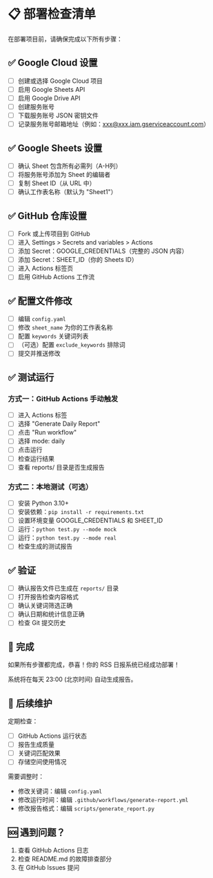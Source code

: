 # 📋 部署检查清单

在部署项目前，请确保完成以下所有步骤：

## ✅ Google Cloud 设置

- [ ] 创建或选择 Google Cloud 项目
- [ ] 启用 Google Sheets API
- [ ] 启用 Google Drive API
- [ ] 创建服务账号
- [ ] 下载服务账号 JSON 密钥文件
- [ ] 记录服务账号邮箱地址（例如：xxx@xxx.iam.gserviceaccount.com）

## ✅ Google Sheets 设置

- [ ] 确认 Sheet 包含所有必需列（A-H列）
- [ ] 将服务账号添加为 Sheet 的编辑者
- [ ] 复制 Sheet ID（从 URL 中）
- [ ] 确认工作表名称（默认为 "Sheet1"）

## ✅ GitHub 仓库设置

- [ ] Fork 或上传项目到 GitHub
- [ ] 进入 Settings > Secrets and variables > Actions
- [ ] 添加 Secret：GOOGLE_CREDENTIALS（完整的 JSON 内容）
- [ ] 添加 Secret：SHEET_ID（你的 Sheets ID）
- [ ] 进入 Actions 标签页
- [ ] 启用 GitHub Actions 工作流

## ✅ 配置文件修改

- [ ] 编辑 `config.yaml`
- [ ] 修改 `sheet_name` 为你的工作表名称
- [ ] 配置 `keywords` 关键词列表
- [ ] （可选）配置 `exclude_keywords` 排除词
- [ ] 提交并推送修改

## ✅ 测试运行

### 方式一：GitHub Actions 手动触发
- [ ] 进入 Actions 标签
- [ ] 选择 "Generate Daily Report"
- [ ] 点击 "Run workflow"
- [ ] 选择 mode: daily
- [ ] 点击运行
- [ ] 检查运行结果
- [ ] 查看 reports/ 目录是否生成报告

### 方式二：本地测试（可选）
- [ ] 安装 Python 3.10+
- [ ] 安装依赖：`pip install -r requirements.txt`
- [ ] 设置环境变量 GOOGLE_CREDENTIALS 和 SHEET_ID
- [ ] 运行：`python test.py --mode mock`
- [ ] 运行：`python test.py --mode real`
- [ ] 检查生成的测试报告

## ✅ 验证

- [ ] 确认报告文件已生成在 `reports/` 目录
- [ ] 打开报告检查内容格式
- [ ] 确认关键词筛选正确
- [ ] 确认日期和统计信息正确
- [ ] 检查 Git 提交历史

## 🎉 完成

如果所有步骤都完成，恭喜！你的 RSS 日报系统已经成功部署！

系统将在每天 23:00 (北京时间) 自动生成报告。

## 📝 后续维护

定期检查：
- [ ] GitHub Actions 运行状态
- [ ] 报告生成质量
- [ ] 关键词匹配效果
- [ ] 存储空间使用情况

需要调整时：
- 修改关键词：编辑 `config.yaml`
- 修改运行时间：编辑 `.github/workflows/generate-report.yml`
- 修改报告格式：编辑 `scripts/generate_report.py`

## 🆘 遇到问题？

1. 查看 GitHub Actions 日志
2. 检查 README.md 的故障排查部分
3. 在 GitHub Issues 提问
